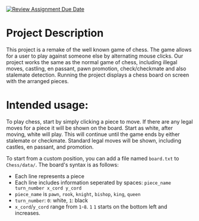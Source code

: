 [![Review Assignment Due Date](https://classroom.github.com/assets/deadline-readme-button-22041afd0340ce965d47ae6ef1cefeee28c7c493a6346c4f15d667ab976d596c.svg)](https://classroom.github.com/a/YxXKqIeT)
# Project Description

This project is a remake of the well known game of chess. The game allows for a user to play against someone else by alternating mouse clicks. Our project works the same as the normal game of chess, including illegal moves, castling, en passant, pawn promotion, check/checkmate and also stalemate detection. Running the project displays a chess board on screen with the arranged pieces.

# Intended usage:

To play chess, start by simply clicking a piece to move.
If there are any legal moves for a piece it will be shown on the board.
Start as white, after moving, white will play.
This will continue until the game ends by either stalemate or checkmate.
Standard legal moves will be shown, including castles, en passant, and promotion.

To start from a custom position, you can add a file named `board.txt` to `Chess/data/`.
The board's syntax is as follows:
 - Each line represents a piece
 - Each line includes information seperated by spaces: `piece_name turn_number x_cord y_cord`
 - `piece_name` is `pawn`, `rook`, `knight`, `bishop`, `king`, `queen`
 - `turn_number`: `0`: white, `1`: black
 - `x_cord`/`y_cord` range from `1`-`8`. `1` `1` starts on the bottom left and increases.
